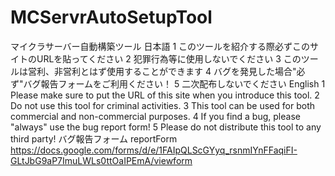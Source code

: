 # MCServrAutoSetupTool
マイクラサーバー自動構築ツール
日本語
1 このツールを紹介する際必ずこのサイトのURLを貼ってください
2 犯罪行為等に使用しないでください
3 このツールは営利、非営利とはず使用することができます
4 バグを発見した場合"必ず"バグ報告フォームをご利用ください！
5 二次配布しないでください
English
1 Please make sure to put the URL of this site when you introduce this tool.
2 Do not use this tool for criminal activities.
3 This tool can be used for both commercial and non-commercial purposes.
4 If you find a bug, please "always" use the bug report form!
5 Please do not distribute this tool to any third party!
バグ報告フォーム
reportForm
https://docs.google.com/forms/d/e/1FAIpQLScGYyq_rsnmIYnFFaqiFI-GLtJbG9aP7ImuLWLs0ttOaIPEmA/viewform
